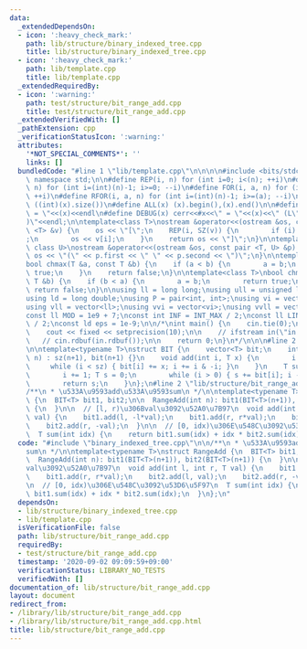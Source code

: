 ```yaml
---
data:
  _extendedDependsOn:
  - icon: ':heavy_check_mark:'
    path: lib/structure/binary_indexed_tree.cpp
    title: lib/structure/binary_indexed_tree.cpp
  - icon: ':heavy_check_mark:'
    path: lib/template.cpp
    title: lib/template.cpp
  _extendedRequiredBy:
  - icon: ':warning:'
    path: test/structure/bit_range_add.cpp
    title: test/structure/bit_range_add.cpp
  _extendedVerifiedWith: []
  _pathExtension: cpp
  _verificationStatusIcon: ':warning:'
  attributes:
    '*NOT_SPECIAL_COMMENTS*': ''
    links: []
  bundledCode: "#line 1 \"lib/template.cpp\"\n\n\n\n#include <bits/stdc++.h>\n\nusing\
    \ namespace std;\n\n#define REP(i, n) for (int i=0; i<(n); ++i)\n#define RREP(i,\
    \ n) for (int i=(int)(n)-1; i>=0; --i)\n#define FOR(i, a, n) for (int i=(a); i<(n);\
    \ ++i)\n#define RFOR(i, a, n) for (int i=(int)(n)-1; i>=(a); --i)\n\n#define SZ(x)\
    \ ((int)(x).size())\n#define ALL(x) (x).begin(),(x).end()\n\n#define DUMP(x) cerr<<#x<<\"\
    \ = \"<<(x)<<endl\n#define DEBUG(x) cerr<<#x<<\" = \"<<(x)<<\" (L\"<<__LINE__<<\"\
    )\"<<endl;\n\ntemplate<class T>\nostream &operator<<(ostream &os, const vector\
    \ <T> &v) {\n    os << \"[\";\n    REP(i, SZ(v)) {\n        if (i) os << \", \"\
    ;\n        os << v[i];\n    }\n    return os << \"]\";\n}\n\ntemplate<class T,\
    \ class U>\nostream &operator<<(ostream &os, const pair <T, U> &p) {\n    return\
    \ os << \"(\" << p.first << \" \" << p.second << \")\";\n}\n\ntemplate<class T>\n\
    bool chmax(T &a, const T &b) {\n    if (a < b) {\n        a = b;\n        return\
    \ true;\n    }\n    return false;\n}\n\ntemplate<class T>\nbool chmin(T &a, const\
    \ T &b) {\n    if (b < a) {\n        a = b;\n        return true;\n    }\n   \
    \ return false;\n}\n\nusing ll = long long;\nusing ull = unsigned long long;\n\
    using ld = long double;\nusing P = pair<int, int>;\nusing vi = vector<int>;\n\
    using vll = vector<ll>;\nusing vvi = vector<vi>;\nusing vvll = vector<vll>;\n\n\
    const ll MOD = 1e9 + 7;\nconst int INF = INT_MAX / 2;\nconst ll LINF = LLONG_MAX\
    \ / 2;\nconst ld eps = 1e-9;\n\n/*\nint main() {\n    cin.tie(0);\n    ios::sync_with_stdio(false);\n\
    \    cout << fixed << setprecision(10);\n\n    // ifstream in(\"in.txt\");\n \
    \   // cin.rdbuf(in.rdbuf());\n\n    return 0;\n}\n*/\n\n\n#line 2 \"lib/structure/binary_indexed_tree.cpp\"\
    \n\ntemplate<typename T>\nstruct BIT {\n    vector<T> bit;\n    int sz;\n    BIT(int\
    \ n) : sz(n+1), bit(n+1) {}\n    void add(int i, T x) {\n        i += 1;\n   \
    \     while (i < sz) { bit[i] += x; i += i & -i; }\n    }\n    T sum(int i) {\n\
    \        i += 1; T s = 0;\n        while (i > 0) { s += bit[i]; i -= i & -i; }\n\
    \        return s;\n    }\n};\n#line 2 \"lib/structure/bit_range_add.cpp\"\n\n\
    /**\n * \u533A\u9593add\u533A\u9593sum\n */\n\ntemplate<typename T>\nstruct RangeAdd\
    \ {\n  BIT<T> bit1, bit2;\n\n  RangeAdd(int n): bit1(BIT<T>(n+1)), bit2(BIT<T>(n+1))\
    \ {\n  }\n\n  // [l, r)\u306Bval\u3092\u52A0\u7B97\n  void add(int l, int r, T\
    \ val) {\n    bit1.add(l, -l*val);\n    bit1.add(r, r*val);\n    bit2.add(l, val);\n\
    \    bit2.add(r, -val);\n  }\n\n  // [0, idx)\u306E\u548C\u3092\u53D6\u5F97\n\
    \  T sum(int idx) {\n    return bit1.sum(idx) + idx * bit2.sum(idx);\n  }\n};\n"
  code: "#include \"binary_indexed_tree.cpp\"\n\n/**\n * \u533A\u9593add\u533A\u9593\
    sum\n */\n\ntemplate<typename T>\nstruct RangeAdd {\n  BIT<T> bit1, bit2;\n\n\
    \  RangeAdd(int n): bit1(BIT<T>(n+1)), bit2(BIT<T>(n+1)) {\n  }\n\n  // [l, r)\u306B\
    val\u3092\u52A0\u7B97\n  void add(int l, int r, T val) {\n    bit1.add(l, -l*val);\n\
    \    bit1.add(r, r*val);\n    bit2.add(l, val);\n    bit2.add(r, -val);\n  }\n\
    \n  // [0, idx)\u306E\u548C\u3092\u53D6\u5F97\n  T sum(int idx) {\n    return\
    \ bit1.sum(idx) + idx * bit2.sum(idx);\n  }\n};\n"
  dependsOn:
  - lib/structure/binary_indexed_tree.cpp
  - lib/template.cpp
  isVerificationFile: false
  path: lib/structure/bit_range_add.cpp
  requiredBy:
  - test/structure/bit_range_add.cpp
  timestamp: '2020-09-02 09:09:59+09:00'
  verificationStatus: LIBRARY_NO_TESTS
  verifiedWith: []
documentation_of: lib/structure/bit_range_add.cpp
layout: document
redirect_from:
- /library/lib/structure/bit_range_add.cpp
- /library/lib/structure/bit_range_add.cpp.html
title: lib/structure/bit_range_add.cpp
---
```

